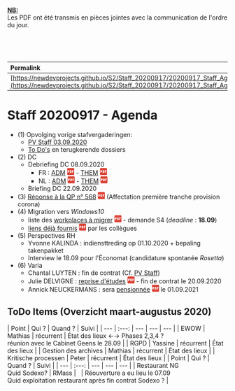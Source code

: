 <link rel="stylesheet" href="https://newdevprojects.github.io/S2/S2.css">
<link rel="stylesheet" href="S2.css">

<u><b>NB:</b></u>  
Les PDF ont été transmis en pièces jointes avec la communication de l'ordre du jour.  

&nbsp;

&nbsp;

| Permalink |
| :--- |
| [https://newdevprojects.github.io/S2/Staff_20200917/20200917_Staff_Agenda.html](https://newdevprojects.github.io/S2/Staff_20200917/20200917_Staff_Agenda.html) | 

# Staff 20200917 - Agenda

* (1) Opvolging vorige stafvergaderingen:
	* [PV Staff 03.09.2020](https://newdevprojects.github.io/S2/Staff_20200903/20200903_Staff_PV.html)
	* [To Do's](#todo) en terugkerende dossiers
* (2) DC 
	* Debriefing DC 08.09.2020
		* FR : [ADM](https://newdevprojects.github.io/S2/Staff/20200908_Adm_FR.pdf) ![](pdf.png) - [THEM](https://newdevprojects.github.io/S2/Staff/20200908_Them_FR.pdf) ![](pdf.png)
		* NL : [ADM](https://newdevprojects.github.io/S2/Staff/20200908_Adm_NL.pdf) ![](pdf.png) - [THEM](https://newdevprojects.github.io/S2/Staff/20200908_Them_NL.pdf) ![](pdf.png)
	* Briefing DC 22.09.2020
* (3) [Réponse à la QP n° 568](QP_568_Freilich.pdf) ![](pdf.png) (Affectation première tranche provision corona)
* (4) Migration vers *Windows10*
	* liste des [workplaces à migrer](new_links_to_sharepoint.pdf) ![](pdf.png) - demande S4 (*deadline* : <b>18.09</b>)
	* [liens déjà fournis](Migration_Sharepoints.pdf) ![](pdf.png) par les collègues
* (5) Perspectives RH
	* Yvonne KALINDA : indiensttreding op 01.10.2020 + bepaling takenpakket
	* Interview le 18.09 pour l'&Eacute;conomat (candidature spontanée *Rosetta*) 
* (6) Varia
	* Chantal LUYTEN : fin de contrat (Cf. [PV Staff](https://newdevprojects.github.io/S2/Staff_20200903/20200903_Staff_PV.html#chantal))
	* Julie DELVIGNE : [reprise d'études](Demission_Julie_Delvigne.pdf) ![](pdf.png) - fin de contrat le 20.09.2020
	* Annick NEUCKERMANS : sera [pensionnée](Demande_pension_ANeuckermans.pdf) ![](pdf.png) le 01.09.2021

<a name="todo"> </a>

## ToDo Items (Overzicht maart-augustus 2020)

| Point | Qui ? | Quand ? | Suivi |
| --- | :---: | --- | --- | --- |
| EWOW | Mathias | récurrent | &Eacute;tat des lieux &#8592;&#8594; Phases 2,3,4 ?<br>réunion avec le Cabinet Geens le 28.09 |
| RGPD | Yassine | récurrent | &Eacute;tat des lieux |
| Gestion des archives | Mathias | récurrent | &Eacute;tat des lieux |
| Kritische processen | Peter | récurrent | &Eacute;tat des lieux |
| Point | Qui ? | Quand ? | Suivi |
| --- | :---: | --- | --- | --- |
| Restaurant NG<br>Quid Sodexo? | RMass | &nbsp; | Réouverture a eu lieu le 07.09<br>Quid exploitation restaurant après fin contrat Sodexo ? |
